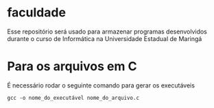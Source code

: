 # faculdade
Esse repositório será usado para armazenar programas desenvolvidos durante o curso de Informática na Universidade Estadual de Maringá

# Para os arquivos em C
É necessário rodar o seguinte comando para gerar os executáveis
```
gcc -o nome_do_executável nome_do_arquivo.c
```